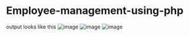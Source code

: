 # Employee-management-using-php
output looks like this
![image](https://github.com/sammanamgain/Employee-management-using-php/assets/78356846/3381fca7-5934-4ec3-a27f-55b0762a1da5)
![image](https://github.com/sammanamgain/Employee-management-using-php/assets/78356846/6235dcb4-9c55-4745-ba88-40febe72f0fa)
![image](https://github.com/sammanamgain/Employee-management-using-php/assets/78356846/99a9d543-7b1b-4ffe-8abd-444448145eda)

